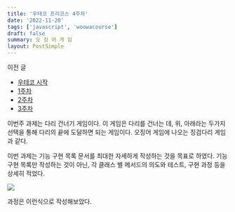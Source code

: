 ```yaml
---
title: '우테코 프리코스 4주차'
date: '2022-11-20'
tags: ['javascript', 'woowacourse']
draft: false
summary: 오 징 어 게 임
layout: PostSimple
---
```


이전 글

- [우테코 시작](https://chanwoong1.github.io/blog/woowacourse/precourse_main)
- [1주차](https://chanwoong1.github.io/blog/woowacourse/precourse_week1)
- [2주차](https://chanwoong1.github.io/blog/woowacourse/precourse_week2)
- [3주차](https://chanwoong1.github.io/blog/woowacourse/precourse_week3)

이번주 과제는 다리 건너기 게임이다. 이 게임은 다리를 건너는 데, 위, 아래라는 두가지 선택을 통해 다리의 끝에 도달하면 되는 게임이다. 오징어 게임에 나오는 징검다리 게임과 같다.

이번 과제는 기능 구현 목록 문서를 최대한 자세하게 작성하는 것을 목표로 하였다. 기능 구현 목록만 작성하는 것이 아닌, 각 클래스 별 메서드의 의도와 테스트, 구현 과정 등을 상세히 적었다.

[![](https://mermaid.ink/img/pako:eNp1U8tKw1AQ_ZXhrlVQdxUEbetKN7pMXFyaVAt9EVOkVKFqBbEVFRQfJLX47CKL9KGk4BflTv7BSZvUV3pXuTNzzpwzk1thqYKishgDSGcLu6ltrumwur4g54HOkrRULM4Us7wsy3msG9i8BGE57rsF-GGI1svm9PQi7AE2j-nyO0XhZUnUn8WrBa7joNkPyjYD8mXCToLGJaoX53fedQtw4EQg_a5Gy7tvY60DbreKhxaFkrMS3lyIBwuEbeCRGSLihEiMOQ2f0x008K0KocJOX9ROXMcmLtvtfYb-Anwi6DgkAKw_e422P5KmFTUVX4j0nfNuB2hWAR-PxVPjj5VkOMCwGGst78ikFgaF43-qIgzPRxv2ESuS221gs0acHbf3DnhjiQ9ybJ9Hm0zOfosZbYVW-GOAExTMTVAw959t7Gf-fy4ZdoJRThyYwYpGuxGnVyDO7LGZ4YBW2BTLqVqOZxT6hys-g8z0bTWnyixGn4qa5qWsLjM5v0-lvKQXNsr5FIvpWkmdYqWiwnU1keFbGs-xWJpndyiqKhm9oK2N3sXweex_AVSrg6o?type=png)](https://mermaid.live/edit#pako:eNp1U8tKw1AQ_ZXhrlVQdxUEbetKN7pMXFyaVAt9EVOkVKFqBbEVFRQfJLX47CKL9KGk4BflTv7BSZvUV3pXuTNzzpwzk1thqYKishgDSGcLu6ltrumwur4g54HOkrRULM4Us7wsy3msG9i8BGE57rsF-GGI1svm9PQi7AE2j-nyO0XhZUnUn8WrBa7joNkPyjYD8mXCToLGJaoX53fedQtw4EQg_a5Gy7tvY60DbreKhxaFkrMS3lyIBwuEbeCRGSLihEiMOQ2f0x008K0KocJOX9ROXMcmLtvtfYb-Anwi6DgkAKw_e422P5KmFTUVX4j0nfNuB2hWAR-PxVPjj5VkOMCwGGst78ikFgaF43-qIgzPRxv2ESuS221gs0acHbf3DnhjiQ9ybJ9Hm0zOfosZbYVW-GOAExTMTVAw959t7Gf-fy4ZdoJRThyYwYpGuxGnVyDO7LGZ4YBW2BTLqVqOZxT6hys-g8z0bTWnyixGn4qa5qWsLjM5v0-lvKQXNsr5FIvpWkmdYqWiwnU1keFbGs-xWJpndyiqKhm9oK2N3sXweex_AVSrg6o)

과정은 이런식으로 작성해보았다.
